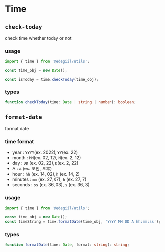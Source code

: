 # Time

## `check-today`

check time whether today or not

### usage

```js
import { time } from '@edegiil/utils';

const time_obj = new Date();

const isToday = time.checkToday(time_obj);
```

### types

```ts
function checkToday(time: Date | string | number): boolean;
```

## `format-date`

format date

### time format

- year : `YYYY`(ex. 2022), `YY`(ex. 22)
- month : `MM`(ex. 02, 12), `M`(ex. 2, 12)
- day : `DD` (ex. 02, 22), `D`(ex. 2, 22)
- A : `A` (ex. 오전, 오후)
- hour : `hh` (ex. 14, 02), `h` (ex. 14, 2)
- minutes : `mm` (ex. 27, 07), `h` (ex. 27, 7)
- seconds : `ss` (ex. 36, 03), `s` (ex. 36, 3)

### usage

```js
import { time } from '@edegiil/utils';

const time_obj = new Date();
const timeString = time.formatDate(time_obj, 'YYYY MM DD A hh:mm:ss');
```

### types

```ts
function formatDate(time: Date, format: string): string;
```
